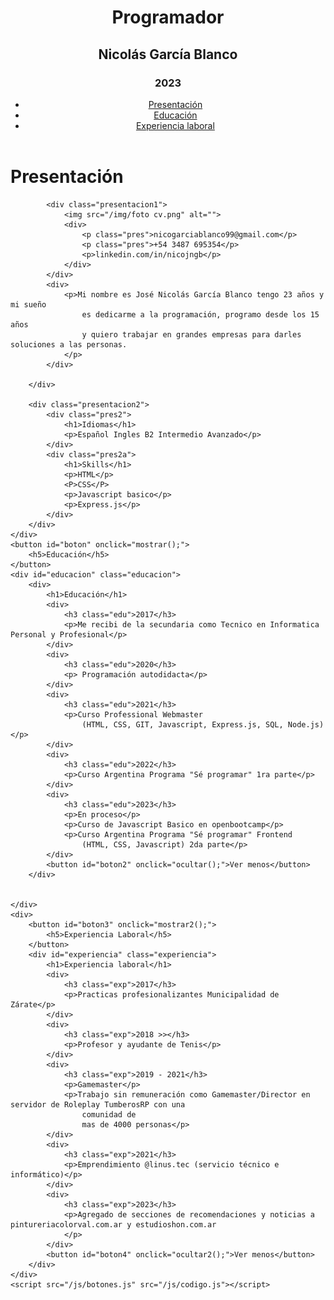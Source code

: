 <!DOCTYPE html>
<html lang="es">

<head>
    <meta charset="UTF-8">
    <meta http-equiv="X-UA-Compatible" content="IE=edge">
    <meta name="viewport" content="width=device-width, initial-scale=1.0">
    <title>Curriculum Vitae</title>
    <link rel="preconnect" href="https://fonts.googleapis.com">
    <link rel="preconnect" href="https://fonts.gstatic.com" crossorigin>
    <link href="https://fonts.googleapis.com/css2?family=Roboto&display=swap" rel="stylesheet">
    <link rel="stylesheet" href="css/estilos.css">
</head>
<div class="gradient"></div>
<header>
    <div>
        <div class="principio">
            <h1 class="programador">Programador</h1>
            <h2 class="nombre">Nicolás García Blanco</h3>
                <h3 class="año">2023
            </h2>
        </div>
        <nav>
            <ul>
                <li><a href="#presentacion">Presentación</a></li>
                <li><a href="#boton">Educación</a> </li>
                <li><a href="#boton3">Experiencia laboral</a> </li>
            </ul>
        </nav>
    </div>

</header>

<body id="fondo" data-speed="4" class="background">
    <div id="#presentacion">
        <div class="presentacion">
            <h1>Presentación</h1>

            <div class="presentacion1">
                <img src="/img/foto cv.png" alt="">
                <div>
                    <p class="pres">nicogarciablanco99@gmail.com</p>
                    <p class="pres">+54 3487 695354</p>
                    <p>linkedin.com/in/nicojngb</p>
                </div>
            </div>
            <div>
                <p>Mi nombre es José Nicolás García Blanco tengo 23 años y mi sueño
                    es dedicarme a la programación, programo desde los 15 años
                    y quiero trabajar en grandes empresas para darles soluciones a las personas.
                </p>
            </div>

        </div>

        <div class="presentacion2">
            <div class="pres2">
                <h1>Idiomas</h1>
                <p>Español Ingles B2 Intermedio Avanzado</p>
            </div>
            <div class="pres2a">
                <h1>Skills</h1>
                <p>HTML</p>
                <P>CSS</P>
                <p>Javascript basico</p>
                <p>Express.js</p>
            </div>
        </div>
    </div>
    <button id="boton" onclick="mostrar();">
        <h5>Educación</h5>
    </button>
    <div id="educacion" class="educacion">
        <div>
            <h1>Educación</h1>
            <div>
                <h3 class="edu">2017</h3>
                <p>Me recibi de la secundaria como Tecnico en Informatica Personal y Profesional</p>
            </div>
            <div>
                <h3 class="edu">2020</h3>
                <p> Programación autodidacta</p>
            </div>
            <div>
                <h3 class="edu">2021</h3>
                <p>Curso Professional Webmaster
                    (HTML, CSS, GIT, Javascript, Express.js, SQL, Node.js)</p>
            </div>
            <div>
                <h3 class="edu">2022</h3>
                <p>Curso Argentina Programa "Sé programar" 1ra parte</p>
            </div>
            <div>
                <h3 class="edu">2023</h3>
                <p>En proceso</p>
                <p>Curso de Javascript Basico en openbootcamp</p>
                <p>Curso Argentina Programa "Sé programar" Frontend
                    (HTML, CSS, Javascript) 2da parte</p>
            </div>
            <button id="boton2" onclick="ocultar();">Ver menos</button>
        </div>


    </div>
    <div>
        <button id="boton3" onclick="mostrar2();">
            <h5>Experiencia Laboral</h5>
        </button>
        <div id="experiencia" class="experiencia">
            <h1>Experiencia laboral</h1>
            <div>
                <h3 class="exp">2017</h3>
                <p>Practicas profesionalizantes Municipalidad de Zárate</p>
            </div>
            <div>
                <h3 class="exp">2018 >></h3>
                <p>Profesor y ayudante de Tenis</p>
            </div>
            <div>
                <h3 class="exp">2019 - 2021</h3>
                <p>Gamemaster</p>
                <p>Trabajo sin remuneración como Gamemaster/Director en servidor de Roleplay TumberosRP con una
                    comunidad de
                    mas de 4000 personas</p>
            </div>
            <div>
                <h3 class="exp">2021</h3>
                <p>Emprendimiento @linus.tec (servicio técnico e informático)</p>
            </div>
            <div>
                <h3 class="exp">2023</h3>
                <p>Agregado de secciones de recomendaciones y noticias a pintureriacolorval.com.ar y estudioshon.com.ar
                </p>
            </div>
            <button id="boton4" onclick="ocultar2();">Ver menos</button>
        </div>
    </div>
    <script src="/js/botones.js" src="/js/codigo.js"></script>
</body>

</html>

